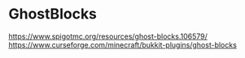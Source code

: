 # GhostBlocks
 
https://www.spigotmc.org/resources/ghost-blocks.106579/
https://www.curseforge.com/minecraft/bukkit-plugins/ghost-blocks
